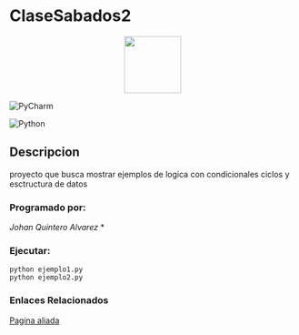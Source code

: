 # ClaseSabados2
<p align="center">
  <img width="100" height="100" src="https://zhiphopcleveland.com/wp-content/uploads/sites/25/2021/08/16286860126928.jpg?quality=80&strip=all&w=1024&crop=0,0,100,689px">
 </P>  
 
 
![PyCharm](https://img.shields.io/badge/pycharm-143?style=for-the-badge&logo=pycharm&logoColor=black&color=black&labelColor=green)

![Python](https://img.shields.io/badge/python-3670A0?style=for-the-badge&logo=python&logoColor=ffdd54)
## Descripcion
proyecto que busca mostrar ejemplos de logica con condicionales ciclos y esctructura de datos

### Programado por:
*Johan Quintero Alvarez*
*
### Ejecutar: 
`python ejemplo1.py `  
`python ejemplo2.py`


### Enlaces Relacionados
[Pagina aliada](https://www.kaotic.com)
